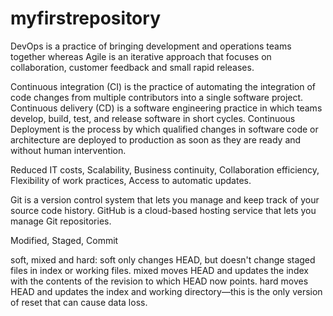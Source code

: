 # myfirstrepository
DevOps is a practice of bringing development and operations teams together whereas Agile is an iterative approach that focuses on collaboration, customer feedback and small rapid releases.

Continuous integration (CI) is the practice of automating the integration of code changes from multiple contributors into a single software project. Continuous delivery (CD) is a software engineering practice in which teams develop, build, test, and release software in short cycles. Continuous Deployment is the process by which qualified changes in software code or architecture are deployed to production as soon as they are ready and without human intervention.

Reduced IT costs, Scalability, Business continuity, Collaboration efficiency, Flexibility of work practices, Access to automatic updates.

Git is a version control system that lets you manage and keep track of your source code history. GitHub is a cloud-based hosting service that lets you manage Git repositories.

Modified, Staged, Commit

soft, mixed and hard: soft only changes HEAD, but doesn't change staged files in index or working files. mixed moves HEAD and updates the index with the contents of the revision to which HEAD now points. hard moves HEAD and updates the index and working directory—this is the only version of reset that can cause data loss.